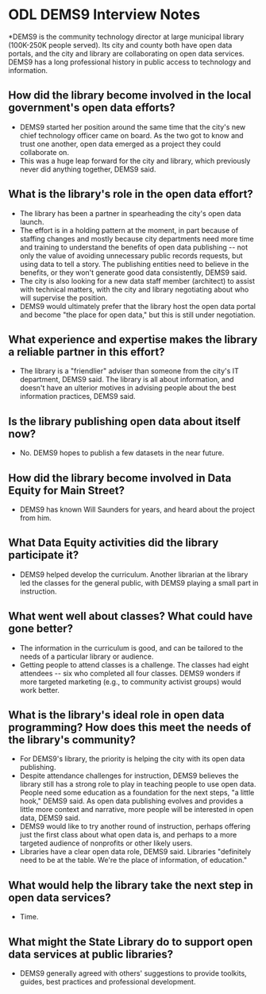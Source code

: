 #  ODL DEMS9 Interview Notes

*DEMS9 is the community technology director at large municipal library (100K-250K people served). Its city and county both have open data portals, and the city and library are collaborating on open data services. DEMS9 has a long professional history in public access to technology and information.

## How did the library become involved in the local government's open data efforts?
- DEMS9 started her position around the same time that the city's new chief technology officer came on board. As the two got to know and trust one another, open data emerged as a project they could collaborate on.
- This was a huge leap forward for the city and library, which previously never did anything together, DEMS9 said.

## What is the library's role in the open data effort?
- The library has been a partner in spearheading the city's open data launch. 
- The effort is in a holding pattern at the moment, in part because of staffing changes and mostly because city departments need more time and training to understand the benefits of open data publishing -- not only the value of avoiding unnecessary public records requests, but using data to tell a story. The publishing entities need to believe in the benefits, or they won't generate good data consistently, DEMS9 said.
- The city is also looking for a new data staff member (architect) to assist with technical matters, with the city and library negotiating about who will supervise the position.
- DEMS9 would ultimately prefer that the library host the open data portal and become "the place for open data," but this is still under negotiation.

## What experience and expertise makes the library a reliable partner in this effort? 
- The library is a "friendlier" adviser than someone from the city's IT department, DEMS9 said. The library is all about information, and doesn't have an ulterior motives in advising people about the best information practices, DEMS9 said. 

## Is the library publishing open data about itself now?
- No. DEMS9 hopes to publish a few datasets in the near future.

## How did the library become involved in Data Equity for Main Street?
- DEMS9 has known Will Saunders for years, and heard about the project from him. 

## What Data Equity activities did the library participate it?
- DEMS9 helped develop the curriculum. Another librarian at the library led the classes for the general public, with DEMS9 playing a small part in instruction. 

## What went well about classes? What could have gone better?
- The information in the curriculum is good, and can be tailored to the needs of a particular library or audience.
- Getting people to attend classes is a challenge. The classes had eight attendees -- six who completed all four classes. DEMS9 wonders if more targeted marketing (e.g., to community activist groups) would work better.

## What is the library's ideal role in open data programming? How does this meet the needs of the library's community?
- For DEMS9's library, the priority is helping the city with its open data publishing. 
- Despite attendance challenges for instruction, DEMS9 believes the library still has a strong role to play in teaching people to use open data. People need some education as a foundation for the next steps, "a little hook," DEMS9 said. As open data publishing evolves and provides a little more context and narrative, more people will be interested in open data, DEMS9 said. 
- DEMS9 would like to try another round of instruction, perhaps offering just the first class about what open data is, and perhaps to a more targeted audience of nonprofits or other likely users. 
- Libraries have a clear open data role, DEMS9 said. Libraries "definitely need to be at the table. We're the place of information, of education."

## What would help the library take the next step in open data services? 
- Time. 

## What might the State Library do to support open data services at public libraries?
- DEMS9 generally agreed with others' suggestions to provide toolkits, guides, best practices and professional development. 
